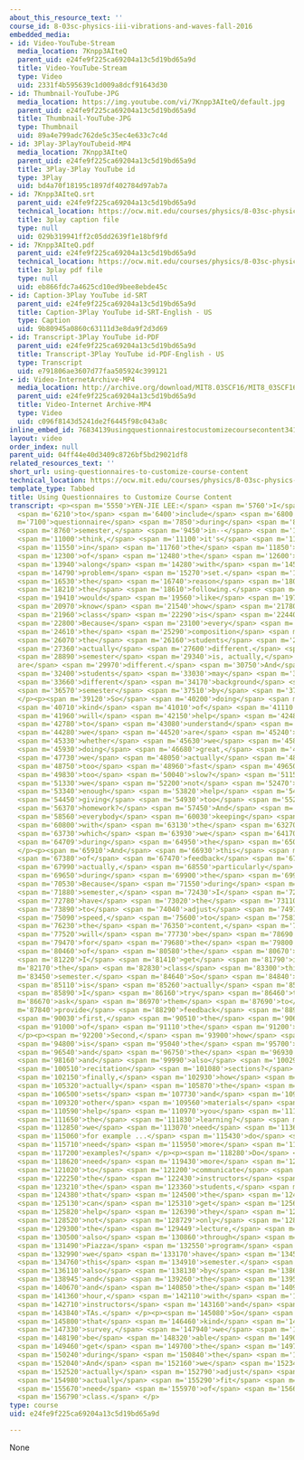 ```yaml
---
about_this_resource_text: ''
course_id: 8-03sc-physics-iii-vibrations-and-waves-fall-2016
embedded_media:
- id: Video-YouTube-Stream
  media_location: 7Knpp3AIteQ
  parent_uid: e24fe9f225ca69204a13c5d19bd65a9d
  title: Video-YouTube-Stream
  type: Video
  uid: 2331f4b595639c1d009a8dcf91643d30
- id: Thumbnail-YouTube-JPG
  media_location: https://img.youtube.com/vi/7Knpp3AIteQ/default.jpg
  parent_uid: e24fe9f225ca69204a13c5d19bd65a9d
  title: Thumbnail-YouTube-JPG
  type: Thumbnail
  uid: 89a4e799adc762de5c35ec4e633c7c4d
- id: 3Play-3PlayYouTubeid-MP4
  media_location: 7Knpp3AIteQ
  parent_uid: e24fe9f225ca69204a13c5d19bd65a9d
  title: 3Play-3Play YouTube id
  type: 3Play
  uid: bd4a70f18195c1897df402784d97ab7a
- id: 7Knpp3AIteQ.srt
  parent_uid: e24fe9f225ca69204a13c5d19bd65a9d
  technical_location: https://ocw.mit.edu/courses/physics/8-03sc-physics-iii-vibrations-and-waves-fall-2016/instructor-insights/using-questionnaires-to-customize-course-content/7Knpp3AIteQ.srt
  title: 3play caption file
  type: null
  uid: 029b319941ff2c05dd2639f1e18bf9fd
- id: 7Knpp3AIteQ.pdf
  parent_uid: e24fe9f225ca69204a13c5d19bd65a9d
  technical_location: https://ocw.mit.edu/courses/physics/8-03sc-physics-iii-vibrations-and-waves-fall-2016/instructor-insights/using-questionnaires-to-customize-course-content/7Knpp3AIteQ.pdf
  title: 3play pdf file
  type: null
  uid: eb866fdc7a4625cd10ed9bee8ebde45c
- id: Caption-3Play YouTube id-SRT
  parent_uid: e24fe9f225ca69204a13c5d19bd65a9d
  title: Caption-3Play YouTube id-SRT-English - US
  type: Caption
  uid: 9b80945a0860c63111d3e8da9f2d3d69
- id: Transcript-3Play YouTube id-PDF
  parent_uid: e24fe9f225ca69204a13c5d19bd65a9d
  title: Transcript-3Play YouTube id-PDF-English - US
  type: Transcript
  uid: e791806ae3607d77faa505924c399121
- id: Video-InternetArchive-MP4
  media_location: http://archive.org/download/MIT8.03SCF16/MIT8_03SCF16_Educator08_Questionnaires_300k.mp4
  parent_uid: e24fe9f225ca69204a13c5d19bd65a9d
  title: Video-Internet Archive-MP4
  type: Video
  uid: c096f8143d5241de2f6445f98c043a8c
inline_embed_id: 76834139usingquestionnairestocustomizecoursecontent34133790
layout: video
order_index: null
parent_uid: 04ff44e40d3409c8726bf5bd29021df8
related_resources_text: ''
short_url: using-questionnaires-to-customize-course-content
technical_location: https://ocw.mit.edu/courses/physics/8-03sc-physics-iii-vibrations-and-waves-fall-2016/instructor-insights/using-questionnaires-to-customize-course-content
template_type: Tabbed
title: Using Questionnaires to Customize Course Content
transcript: <p><span m='5550'>YEN-JIE LEE:</span> <span m='5760'>I</span> <span m='5970'>try</span>
  <span m='6210'>to</span> <span m='6400'>include</span> <span m='6800'>a</span> <span
  m='7100'>questionnaire</span> <span m='7850'>during</span> <span m='8640'>the</span>
  <span m='8760'>semester,</span> <span m='9450'>in--</span> <span m='10900'>I</span>
  <span m='11000'>think,</span> <span m='11100'>it's</span> <span m='11250'>actually</span>
  <span m='11550'>in</span> <span m='11760'>the</span> <span m='11850'>middle</span>
  <span m='12300'>of</span> <span m='12480'>the</span> <span m='12600'>semester--</span>
  <span m='13940'>along</span> <span m='14280'>with</span> <span m='14550'>the</span>
  <span m='14790'>problem</span> <span m='15270'>set.</span> <span m='16320'>So</span>
  <span m='16530'>the</span> <span m='16740'>reason</span> <span m='18060'>is</span>
  <span m='18210'>the</span> <span m='18610'>following.</span> <span m='19010'>I</span>
  <span m='19410'>would</span> <span m='19560'>like</span> <span m='19740'>to</span>
  <span m='20970'>know</span> <span m='21540'>how</span> <span m='21780'>my</span>
  <span m='21960'>class</span> <span m='22290'>is</span> <span m='22440'>doing.</span>
  <span m='22800'>Because</span> <span m='23100'>every</span> <span m='23580'>year,</span>
  <span m='24610'>the</span> <span m='25290'>composition</span> <span m='25950'>of</span>
  <span m='26070'>the</span> <span m='26160'>students</span> <span m='27180'>is</span>
  <span m='27360'>actually</span> <span m='27600'>different.</span> <span m='28650'>Every</span>
  <span m='28890'>semester</span> <span m='29340'>is, actually,</span> <span m='29480'>they
  are</span> <span m='29970'>different.</span> <span m='30750'>And</span> <span m='30910'>also</span>
  <span m='32400'>students</span> <span m='33030'>may</span> <span m='33240'>have</span>
  <span m='33660'>different</span> <span m='34170'>background</span> <span m='34770'>knowledge</span>
  <span m='36570'>semester</span> <span m='37510'>by</span> <span m='37710'>semester.</span>
  </p><p><span m='39120'>So</span> <span m='40200'>doing</span> <span m='40530'>this</span>
  <span m='40710'>kind</span> <span m='41010'>of</span> <span m='41110'>questionnaire</span>
  <span m='41960'>will</span> <span m='42150'>help</span> <span m='42480'>me</span>
  <span m='42780'>to</span> <span m='43080'>understand</span> <span m='44100'>where</span>
  <span m='44280'>we</span> <span m='44520'>are</span> <span m='45240'>and</span>
  <span m='45330'>whether</span> <span m='45630'>we</span> <span m='45810'>are</span>
  <span m='45930'>doing</span> <span m='46680'>great,</span> <span m='47410'>or are</span>
  <span m='47730'>we</span> <span m='48050'>actually</span> <span m='48390'>moving</span>
  <span m='48750'>too</span> <span m='48960'>fast</span> <span m='49650'>or</span>
  <span m='49830'>too</span> <span m='50040'>slow?</span> <span m='51150'>Are</span>
  <span m='51330'>we</span> <span m='52200'>not</span> <span m='52470'>giving</span>
  <span m='53340'>enough</span> <span m='53820'>help</span> <span m='54180'>or</span>
  <span m='54450'>giving</span> <span m='54930'>too</span> <span m='55200'>much</span>
  <span m='56370'>homework?</span> <span m='57450'>And</span> <span m='58050'>is</span>
  <span m='58560'>everybody</span> <span m='60030'>keeping</span> <span m='60510'>up</span>
  <span m='60800'>with</span> <span m='63130'>the</span> <span m='63270'>content</span>
  <span m='63730'>which</span> <span m='63930'>we</span> <span m='64170'>cover</span>
  <span m='64709'>during</span> <span m='64950'>the</span> <span m='65069'>lecture?</span>
  </p><p><span m='65910'>And</span> <span m='66930'>this</span> <span m='67110'>kind</span>
  <span m='67380'>of</span> <span m='67470'>feedback</span> <span m='67730'>is</span>
  <span m='67990'>actually,</span> <span m='68550'>particularly</span> <span m='69160'>useful</span>
  <span m='69650'>during</span> <span m='69900'>the</span> <span m='69990'>semester.</span>
  <span m='70530'>Because</span> <span m='71550'>during</span> <span m='71790'>the</span>
  <span m='71880'>semester,</span> <span m='72430'>I</span> <span m='72480'>still</span>
  <span m='72780'>have</span> <span m='73020'>the</span> <span m='73110'>chance</span>
  <span m='73890'>to</span> <span m='74040'>adjust</span> <span m='74970'>the</span>
  <span m='75090'>speed,</span> <span m='75600'>to</span> <span m='75810'>adjust</span>
  <span m='76230'>the</span> <span m='76350'>content,</span> <span m='77320'>which</span>
  <span m='77520'>will</span> <span m='77730'>be</span> <span m='78690'>suitable</span>
  <span m='79470'>for</span> <span m='79680'>the</span> <span m='79800'>composition</span>
  <span m='80460'>of</span> <span m='80580'>the</span> <span m='80670'>students</span>
  <span m='81220'>I</span> <span m='81410'>get</span> <span m='81790'>in</span> <span
  m='82170'>the</span> <span m='82830'>class</span> <span m='83300'>this</span> <span
  m='83450'>semester.</span> <span m='84640'>So</span> <span m='84840'>that</span>
  <span m='85110'>is</span> <span m='85260'>actually</span> <span m='85560'>why</span>
  <span m='85890'>I</span> <span m='86160'>try</span> <span m='86460'>to</span> <span
  m='86670'>ask</span> <span m='86970'>them</span> <span m='87690'>to</span> <span
  m='87840'>provide</span> <span m='88290'>feedback</span> <span m='88970'>on</span>
  <span m='90030'>first,</span> <span m='90510'>the</span> <span m='90630'>speed</span>
  <span m='91000'>of</span> <span m='91110'>the</span> <span m='91200'>course.</span>
  </p><p><span m='92200'>Second,</span> <span m='93900'>how</span> <span m='94170'>helpful</span>
  <span m='94800'>is</span> <span m='95040'>the</span> <span m='95700'>lecture,</span>
  <span m='96540'>and</span> <span m='96750'>the</span> <span m='96930'>instructor,</span>
  <span m='98160'>and</span> <span m='99990'>also</span> <span m='100290'>the</span>
  <span m='100510'>recitation</span> <span m='101080'>sections?</span> <span m='102030'>And</span>
  <span m='102150'>finally,</span> <span m='102930'>how</span> <span m='104842'>is</span>
  <span m='105320'>actually</span> <span m='105870'>the</span> <span m='106100'>problem</span>
  <span m='106500'>sets</span> <span m='107730'>and</span> <span m='109170'>the</span>
  <span m='109320'>other</span> <span m='109560'>materials</span> <span m='109995'>actually</span>
  <span m='110590'>help</span> <span m='110970'>you</span> <span m='111420'>with</span>
  <span m='111650'>the</span> <span m='111830'>learning?</span> <span m='112690'>Do</span>
  <span m='112850'>we</span> <span m='113070'>need</span> <span m='113640'>more</span>
  <span m='115060'>for example ...</span> <span m='115430'>do</span> <span m='115580'>we</span>
  <span m='115710'>need</span> <span m='115950'>more</span> <span m='116770'>solved</span>
  <span m='117200'>examples?</span> </p><p><span m='118280'>Do</span> <span m='118410'>we</span>
  <span m='118620'>need</span> <span m='119430'>more</span> <span m='120600'>ways</span>
  <span m='121020'>to</span> <span m='121200'>communicate</span> <span m='121950'>between</span>
  <span m='122250'>the</span> <span m='122430'>instructors</span> <span m='123090'>and</span>
  <span m='123210'>the</span> <span m='123360'>students,</span> <span m='124050'>such</span>
  <span m='124380'>that</span> <span m='124500'>the</span> <span m='124620'>students</span>
  <span m='125130'>can</span> <span m='125310'>get</span> <span m='125670'>the</span>
  <span m='125820'>help</span> <span m='126390'>they</span> <span m='126570'>need--</span>
  <span m='128520'>not</span> <span m='128729'>only</span> <span m='128970'>through</span>
  <span m='129300'>the</span> <span m='129449'>lecture,</span> <span m='130350'>but</span>
  <span m='130500'>also</span> <span m='130860'>through</span> <span m='131310'>the</span>
  <span m='131490'>Piazza</span> <span m='132550'>program</span> <span m='132840'>which</span>
  <span m='132990'>we</span> <span m='133170'>have</span> <span m='134550'>during</span>
  <span m='134760'>this</span> <span m='134910'>semester.</span> <span m='135990'>And</span>
  <span m='136110'>also</span> <span m='138130'>by</span> <span m='138630'>emails,</span>
  <span m='138945'>and</span> <span m='139260'>the</span> <span m='139590'>recitations,</span>
  <span m='140670'>and</span> <span m='140850'>the</span> <span m='140970'>office</span>
  <span m='141360'>hour,</span> <span m='142110'>with</span> <span m='142290'>the</span>
  <span m='142710'>instructors</span> <span m='143160'>and</span> <span m='143740'>the</span>
  <span m='143840'>TAs.</span> </p><p><span m='145080'>So</span> <span m='145550'>with</span>
  <span m='145800'>that</span> <span m='146460'>kind</span> <span m='146820'>of</span>
  <span m='147330'>survey,</span> <span m='147940'>we</span> <span m='148070'>will</span>
  <span m='148190'>be</span> <span m='148320'>able</span> <span m='149010'>to</span>
  <span m='149460'>get</span> <span m='149700'>the</span> <span m='149790'>feedback</span>
  <span m='150240'>during</span> <span m='150840'>the</span> <span m='151200'>semester.</span>
  <span m='152040'>And</span> <span m='152160'>we</span> <span m='152340'>can</span>
  <span m='152520'>actually</span> <span m='152790'>adjust</span> <span m='154740'>to</span>
  <span m='154980'>actually</span> <span m='155290'>fit</span> <span m='155560'>the</span>
  <span m='155670'>need</span> <span m='155970'>of</span> <span m='156690'>the</span>
  <span m='156790'>class.</span> </p>
type: course
uid: e24fe9f225ca69204a13c5d19bd65a9d

---
```

None